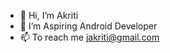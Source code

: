 - 👋 Hi, I’m Akriti
- 🌱 I’m Aspiring Android Developer
- 📫 To reach me jakriti@gmail.com

  

<!---
Aj-2027/Aj-2027 is a ✨ special ✨ repository because its `README.md` (this file) appears on your GitHub profile.
You can click the Preview link to take a look at your changes.
--->
